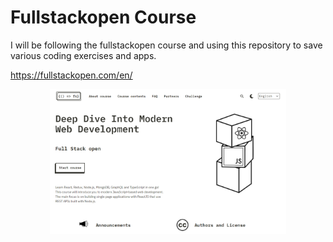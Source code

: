 # Fullstackopen Course

I will be following the fullstackopen course and using this repository to save various coding exercises and apps.

https://fullstackopen.com/en/

<p align="center">
  <img href="https://fullstackopen.com/en/" width="75%" src="readme.png" alt="app">
</p>
